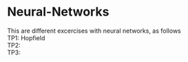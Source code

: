 # Neural-Networks  
This are different excercises with neural networks, as follows  
TP1: Hopfield  
TP2:  
TP3:  
